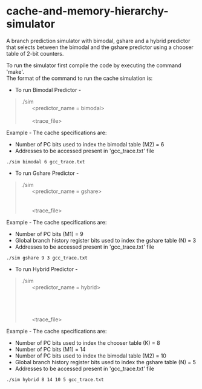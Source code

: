 # cache-and-memory-hierarchy-simulator
A branch prediction simulator with bimodal, gshare and a hybrid predictor that selects between the bimodal and the gshare predictor using a chooser table of 2-bit counters.

To run the simulator first compile the code by executing the command 'make'.<br/>
The format of the command to run the cache simulation is:

* To run Bimodal Predictor -
>./sim<br/>
>&emsp;&emsp;<predictor_name = bimodal><br/>
>&emsp;&emsp;<M2><br/>
>&emsp;&emsp;<trace_file><br/>

Example - The cache specifications are:
* Number of PC bits used to index the bimodal table (M2) = 6
* Addresses to be accessed present in 'gcc_trace.txt' file

```./sim bimodal 6 gcc_trace.txt```

* To run Gshare Predictor -
>./sim<br/>
>&emsp;&emsp;<predictor_name = gshare><br/>
>&emsp;&emsp;<M1><br/>
>&emsp;&emsp;<N><br/>
>&emsp;&emsp;<trace_file><br/>

Example - The cache specifications are:
* Number of PC bits (M1) = 9
* Global branch history register bits used to index the gshare table (N) = 3
* Addresses to be accessed present in 'gcc_trace.txt' file

```./sim gshare 9 3 gcc_trace.txt```

* To run Hybrid Predictor -
>./sim<br/>
>&emsp;&emsp;<predictor_name = hybrid><br/>
>&emsp;&emsp;<K><br/>
>&emsp;&emsp;<M1><br/>
>&emsp;&emsp;<N><br/>
>&emsp;&emsp;<M2><br/>
>&emsp;&emsp;<trace_file><br/>

Example - The cache specifications are:
* Number of PC bits used to index the chooser table (K) = 8
* Number of PC bits (M1) = 14
* Number of PC bits used to index the bimodal table (M2) = 10
* Global branch history register bits used to index the gshare table (N) = 5
* Addresses to be accessed present in 'gcc_trace.txt' file

```./sim hybrid 8 14 10 5 gcc_trace.txt```
